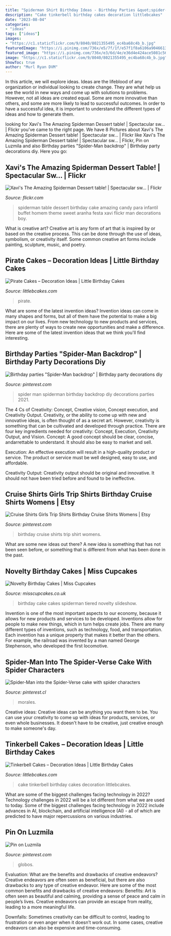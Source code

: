 ```yaml
---
title: "Spiderman Shirt Birthday Ideas - Birthday Parties &quot;spider-man Backdrop&quot;"
description: "Cake tinkerbell birthday cakes decoration littlebcakes"
date: "2023-08-04"
categories:
- "ideas"
tags: ["ideas"]
images:
- "https://c1.staticflickr.com/9/8040/8021355495_ec4ba68c4b_b.jpg"
featuredImage: "https://i.pinimg.com/736x/e5/7f/1f/e57f1f8a6106a9046613eb0a55e0526c.jpg"
featured_image: "https://i.pinimg.com/736x/e3/6d/4e/e36d4e424ace5081c569e1935171c150.jpg"
image: "https://c1.staticflickr.com/9/8040/8021355495_ec4ba68c4b_b.jpg"
ShowToc: true
author: "Murl Ryan DVM"
---
```



In this article, we will explore ideas. Ideas are the lifeblood of any organization or individual looking to create change. They are what help us see the world in new ways and come up with solutions to problems. However, not all ideas are created equal. Some are more innovative than others, and some are more likely to lead to successful outcomes. In order to have a successful idea, it is important to understand the different types of ideas and how to generate them.

	

		
looking for Xavi&#039;s The Amazing Spiderman Dessert table! | Spectacular sw… | Flickr you've came to the right page. We have 8 Pictures about Xavi&#039;s The Amazing Spiderman Dessert table! | Spectacular sw… | Flickr like Xavi&#039;s The Amazing Spiderman Dessert table! | Spectacular sw… | Flickr, Pin on Luzmila and also Birthday parties &quot;Spider-Man backdrop&quot; | Birthday party decorations diy. Here you go:
		
    
## Xavi&#039;s The Amazing Spiderman Dessert Table! | Spectacular Sw… | Flickr

<img loading=lazy src="https://c1.staticflickr.com/9/8040/8021355495_ec4ba68c4b_b.jpg" onerror="this.onerror=null;this.src='https://tse1.mm.bing.net/th?id=OIP.zCu_KkEKUjPVDopquIIQEQHaFi&amp;pid=15.1';" alt="Xavi&#039;s The Amazing Spiderman Dessert table! | Spectacular sw… | Flickr">

_Source: flickr.com_

>spiderman table dessert birthday cake amazing candy para infantil buffet homem theme sweet aranha festa xavi flickr man decorations boy. 

	

What is creative art?
Creative art is any form of art that is inspired by or based on the creative process. This can be done through the use of ideas, symbolism, or creativity itself. Some common creative art forms include painting, sculpture, music, and poetry.

    
## Pirate Cakes – Decoration Ideas | Little Birthday Cakes

<img loading=lazy src="https://www.littlebcakes.com/wp-content/uploads/2013/08/Pirate-Ship-Cakes.jpg" onerror="this.onerror=null;this.src='https://tse4.mm.bing.net/th?id=OIP.2q1SZYguECIf80MiCUX3PQHaFj&amp;pid=15.1';" alt="Pirate Cakes – Decoration Ideas | Little Birthday Cakes">

_Source: littlebcakes.com_

>pirate. 

	

What are some of the latest invention ideas?
Invention ideas can come in many shapes and forms, but all of them have the potential to make a big impact on our lives. From new technology to new products and services, there are plenty of ways to create new opportunities and make a difference. Here are some of the latest invention ideas that we think you'll find interesting.

    
## Birthday Parties &quot;Spider-Man Backdrop&quot; | Birthday Party Decorations Diy

<img loading=lazy src="https://i.pinimg.com/736x/de/74/d3/de74d3a0c9d052f23cc611966675fee1--party-backdrops-spider-man.jpg" onerror="this.onerror=null;this.src='https://tse2.mm.bing.net/th?id=OIP.YRByVd_2LJCoUkShNdUMHQHaNK&amp;pid=15.1';" alt="Birthday parties &quot;Spider-Man backdrop&quot; | Birthday party decorations diy">

_Source: pinterest.com_

>spider man spiderman birthday backdrop diy decorations parties 2021. 

	

The 4 Cs of Creativity: Concept, Creative vision, Concept execution, and Creativity Output.
Creativity, or the ability to come up with new and innovative ideas, is often thought of as a secret art. However, creativity is something that can be cultivated and developed through practice. There are four key ingredients needed for creativity: Concept, Execution, Creativity Output, and Vision.
Concept: A good concept should be clear, concise, andarrettable to understand. It should also be easy to market and sell.

Execution: An effective execution will result in a high-quality product or service. The product or service must be well designed, easy to use, and affordable.

Creativity Output: Creativity output should be original and innovative. It should not have been tried before and found to be ineffective.

    
## Cruise Shirts Girls Trip Shirts Birthday Cruise Shirts Womens | Etsy

<img loading=lazy src="https://i.pinimg.com/736x/e5/7f/1f/e57f1f8a6106a9046613eb0a55e0526c.jpg" onerror="this.onerror=null;this.src='https://tse3.mm.bing.net/th?id=OIP.UEwyugklXylMT_OWo9n_-AHaNi&amp;pid=15.1';" alt="Cruise Shirts Girls Trip Shirts Birthday Cruise Shirts Womens | Etsy">

_Source: pinterest.com_

>birthday cruise shirts trip shirt womens. 

	

What are some new ideas out there?
A new idea is something that has not been seen before, or something that is different from what has been done in the past.

    
## Novelty Birthday Cakes | Miss Cupcakes

<img loading=lazy src="http://www.misscupcakes.co.uk/wp-content/gallery/birthday-cakes/2-tiered-spiderman-birthday-cake.jpg" onerror="this.onerror=null;this.src='https://tse1.mm.bing.net/th?id=OIP.effN0W35twl0WxqvNVwXqgAAAA&amp;pid=15.1';" alt="Novelty Birthday Cakes | Miss Cupcakes">

_Source: misscupcakes.co.uk_

>birthday cake cakes spiderman tiered novelty slideshow. 

	

Invention is one of the most important aspects to our economy, because it allows for new products and services to be developed. Inventions allow for people to make new things, which in turn helps create jobs. There are many different types of inventions, such as technology, food, and transportation. Each invention has a unique property that makes it better than the others. For example, the railroad was invented by a man named George Stephenson, who developed the first locomotive.

    
## Spider-Man Into The Spider-Verse Cake With Spider Characters

<img loading=lazy src="https://i.pinimg.com/736x/b7/ab/0c/b7ab0c07f51fd18e98a778b2948fe1e7.jpg" onerror="this.onerror=null;this.src='https://tse3.mm.bing.net/th?id=OIP.3BhHjKLQ6odXIUzdylMKjgHaJ4&amp;pid=15.1';" alt="Spider-Man into the Spider-Verse cake with spider characters">

_Source: pinterest.cl_

>morales. 

	

Creative ideas:
Creative ideas can be anything you want them to be. You can use your creativity to come up with ideas for products, services, or even whole businesses. It doesn't have to be creative, just creative enough to make someone's day.

    
## Tinkerbell Cakes – Decoration Ideas | Little Birthday Cakes

<img loading=lazy src="http://www.littlebcakes.com/wp-content/uploads/2013/08/Tinkerbell-Birthday-Cake-Pictures.jpg" onerror="this.onerror=null;this.src='https://tse4.mm.bing.net/th?id=OIP.eFG_ZQkKQFpESzEQMd_etQHaJ4&amp;pid=15.1';" alt="Tinkerbell Cakes – Decoration Ideas | Little Birthday Cakes">

_Source: littlebcakes.com_

>cake tinkerbell birthday cakes decoration littlebcakes. 

	

What are some of the biggest challenges facing technology in 2022?
Technology challenges in 2022 will be a lot different from what we are used to today. Some of the biggest challenges facing technology in 2022 include advances in AI, blockchain, and artificial intelligence (AI) - all of which are predicted to have major repercussions on various industries.

    
## Pin On Luzmila

<img loading=lazy src="https://i.pinimg.com/736x/e3/6d/4e/e36d4e424ace5081c569e1935171c150.jpg" onerror="this.onerror=null;this.src='https://tse4.mm.bing.net/th?id=OIP.uXVjPtf3g6eCULhqUfEmQwHaKt&amp;pid=15.1';" alt="Pin on Luzmila">

_Source: pinterest.com_

>globos. 

	

Evaluation: What are the benefits and drawbacks of creative endeavors?
Creative endeavors are often seen as beneficial, but there are also drawbacks to any type of creative endeavor. Here are some of the most common benefits and drawbacks of creative endeavors: 
Benefits: Art is often seen as beautiful and calming, providing a sense of peace and calm in people’s lives. Creative endeavors can provide an escape from reality, leading to a more meaningful life.

Downfalls: Sometimes creativity can be difficult to control, leading to frustration or even anger when it doesn’t work out. In some cases, creative endeavors can also be expensive and time-consuming.

